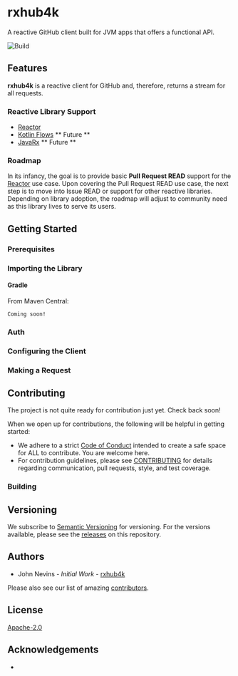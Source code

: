 # rxhub4k
A reactive GitHub client built for JVM apps that offers a functional API.

![Build](https://github.com/rxhub4k/rxhub4k/workflows/CI/badge.svg)

## Features
**rxhub4k** is a reactive client for GitHub and, therefore, returns a stream for all requests.

### Reactive Library Support
* [Reactor](https://projectreactor.io/)
* [Kotlin Flows](https://kotlinlang.org/docs/reference/coroutines/flow.html#flows) \** Future \**
* [JavaRx](https://github.com/ReactiveX/RxJava) \** Future \**

### Roadmap
In its infancy, the goal is to provide basic **Pull Request READ** support for the [Reactor](https://projectreactor.io/) use case.  Upon covering the Pull Request READ use case, the next step is to move into Issue READ or support for other reactive libraries.  Depending on library adoption, the roadmap will adjust to community need as this library lives to serve its users.

## Getting Started
### Prerequisites

### Importing the Library
#### Gradle
From Maven Central:

`Coming soon!`

### Auth

### Configuring the Client

### Making a Request

## Contributing
The project is not quite ready for contribution just yet.  Check back soon!

When we open up for contributions, the following will be helpful in getting started:
* We adhere to a strict [Code of Conduct](https://github.com/rxhub4k/rxhub4k/blob/master/CODE_OF_CONDUCT.md) intended to create a safe space for ALL to contribute.  You are welcome here.
* For contribution guidelines, please see [CONTRIBUTING](https://github.com/rxhub4k/rxhub4k/blob/master/CONTRIBUTING.md) for details regarding communication, pull requests, style, and test coverage.

### Building

## Versioning
We subscribe to [Semantic Versioning](https://semver.org/) for versioning. For the versions available, please see the [releases](https://github.com/rxhub4k/rxhub4k/releases) on this repository.

## Authors
* John Nevins - _Initial Work_ - [rxhub4k](https://github.com/rxhub4k)

Please also see our list of amazing [contributors](https://github.com/rxhub4k/rxhub4k/people).
## License
[Apache-2.0](https://github.com/rxhub4k/rxhub4k/blob/master/LICENSE)

## Acknowledgements
* 
